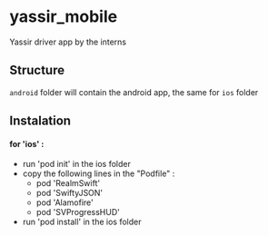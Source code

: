 # yassir_mobile

Yassir driver app by the interns

## Structure

`android` folder will contain the android app, the same for `ios` folder

## Instalation

#### for 'ios' : 

- run 'pod init' in the ios folder 
- copy the following lines in the "Podfile" :   
  - pod 'RealmSwift'
  - pod 'SwiftyJSON'
  - pod 'Alamofire'
  - pod 'SVProgressHUD'
- run 'pod install' in the ios folder 
